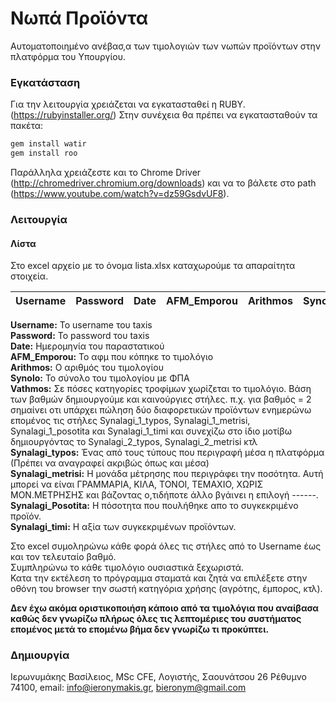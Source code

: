 # Νωπά Προϊόντα

Αυτοματοποιημένο ανέβασ,α των τιμολογιών των νωπών προϊόντων στην πλατφόρμα του Υπουργίου.
### Εγκατάσταση

Για την λειτουργία χρειάζεται να εγκατασταθεί η RUBY. (https://rubyinstaller.org/)
Στην συνέχεια θα πρέπει να εγκατασταθούν τα πακέτα:
```sh
gem install watir
gem install roo
```
Παράλληλα χρειάζεστε και το Chrome Driver (http://chromedriver.chromium.org/downloads) και να το βάλετε στο path (https://www.youtube.com/watch?v=dz59GsdvUF8).

### Λειτουργία

#### Λίστα
Στο excel αρχείο με το όνομα lista.xlsx καταχωρούμε τα απαραίτητα στοιχεία.

| Username | Password | Date | AFM_Emporou | Arithmos | Synolo | Vathos | Synalagi_1_typos | Synalagi_1_metrisi | Synalagi_1_posotita | Synalagi_1_timi | ktl |
| ------ | ------ |------ |------ | ------ | ------ | ------ | ------ | ------ | ------ | ------ | ------ |

**Username:** Το username του taxis  
**Password:** Το password του taxis  
**Date:** Ημερομηνία του παραστατικού  
**AFM_Emporou:** Το αφμ που κόπηκε το τιμολόγιο  
**Arithmos:** Ο αριθμός του τιμολογίου  
**Synolo:** Το σύνολο του τιμολογίου με ΦΠΑ  
**Vathmos:** Σε πόσες κατηγορίες τροφίμων χωρίζεται το τιμολόγιο. Βάση των βαθμών δημιουργούμε και καινούργιες στήλες. π.χ. για βαθμός = 2 σημαίνει οτι υπάρχει πώληση δύο διαφορετικών προϊόντων ενημερώνω επομένος τις στήλες Synalagi_1_typos, Synalagi_1_metrisi, Synalagi_1_posotita και Synalagi_1_timi και συνεχίζω στο ίδιο μοτίβω δημιουργόντας το Synalagi_2_typos, Synalagi_2_metrisi κτλ
**Synalagi_typos:** Ένας από τους τύπους που περιγραφή μέσα η πλατφόρμα (Πρέπει να αναγραφεί ακριβώς όπως και μέσα)  
**Synalagi_metrisi:** Η μονάδα μέτρησης που περιγράφει την ποσότητα. Αυτή μπορεί να είναι ΓΡΑΜΜΑΡΙΑ, ΚΙΛΑ, ΤΟΝΟΙ, ΤΕΜΑΧΙΟ, ΧΩΡΙΣ ΜΟΝ.ΜΕΤΡΗΣΗΣ και βάζοντας ο,τιδήποτε άλλο βγάινει η επιλογή ------.  
**Synalagi_Posotita:** Η πόσοτητα που πουλήθηκε απο το συγκεκριμένο προϊόν.  
**Synalagi_timi:** Η αξία των συγκεκριμένων προϊόντων.  

Στο excel συμοληρώνω κάθε φορά όλες τις στήλες από το Username έως και τον τελευταίο βαθμό.  
Συμπληρώνω το κάθε τιμολόγιο ουσιαστικά ξεχωριστά.  
Κατα την εκτέλεση το πρόγραμμα σταματά και ζητά να επιλέξετε στην οθόνη του browser την σωστή κατηγόρια χρήσης (αγρότης, έμπορος, κτλ).  

**Δεν έχω ακόμα οριστικοποιήση κάποιο από τα τιμολόγια που αναίβασα καθώς δεν γνωρίζω πλήρως όλες τις λεπτομέριες του συστήματος επομένος μετά το επομένω βήμα δεν γνωρίζω τι προκύπτει.**  

### Δημιουργία
  Ιερωνυμάκης Βασίλειος, MSc CFE,
  Λογιστής, Σαουνάτσου 26 Ρέθυμνο 74100,
  email: info@ieronymakis.gr, bieronym@gmail.com
